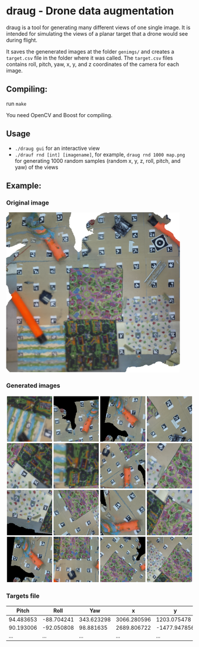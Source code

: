 # draug - Drone data augmentation

draug is a tool for generating many different views of one single
image. It is intended for simulating the views of a planar target that
a drone would see during flight.

It saves the genenerated images at the folder `genimgs/` and creates a
`target.csv` file in the folder where it was called. The `target.csv`
files contains roll, pitch, yaw, x, y, and z coordinates of the camera
for each image.

## Compiling:

run `make`

You need OpenCV and Boost for compiling.

## Usage

- `./draug gui` for an interactive view
- `./drauf rnd [int] [imagename]`,
for example, `draug rnd 1000 map.png` for generating 1000 random
samples (random x, y, z, roll, pitch, and yaw) of the views

## Example: 

### Original image

![Original image (map)](https://raw.githubusercontent.com/Pold87/draug/master/img/cyberzoo_small.png "Cyberzoo")

### Generated images

![Generated images](https://raw.githubusercontent.com/Pold87/draug/master/montage.png "Generated images")

### Targets file

|Pitch | Roll | Yaw | x | y | z |
|----|------|-----|---|---|---|
|94.483653|-88.704241|343.623298|3066.280596|1203.075478|239.348295|
|90.193006|-92.050808|98.881635|2689.806722|-1477.947856|413.675838|
|...|...|...|...|...|...|



